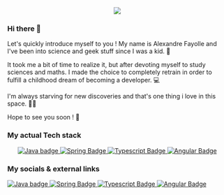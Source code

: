
<style>
.smallmargin {
          margin: 5px;
        }
</style>
<div id="header" align="center">
  <img src="https://drive.google.com/uc?export=view&id=1C9o8uZE_3kRR3_o8uM2i9MD-KOfJpGx9"/>
</div>

### Hi there 👋

Let's quickly introduce myself to you ! My name is Alexandre Fayolle and I've been into science and geek stuff since I was a kid. 🧒

It took me a bit of time to realize it, but after devoting myself to study sciences and maths. I made the choice to completely retrain in order to fulfill a childhood dream of becoming a developer. 💻

I'm always starving for new discoveries and that's one thing i love in this space. 👨‍🚀

Hope to see you soon ! 🤝

### My actual Tech stack

<div align="center">
  <a href="https://www.java.com/fr/">
    <img src="https://img.shields.io/badge/Java-ED8B00?style=for-the-badge&logo=openjdk&logoColor=white" alt="Java badge"/>
  </a>
  <a href="https://spring.io/projects/spring-boot">
    <img src="https://img.shields.io/badge/Spring-6DB33F?style=for-the-badge&logo=spring&logoColor=white" alt="Spring Badge"/>
  </a>
  <a href="https://www.typescriptlang.org/">
    <img src="https://img.shields.io/badge/TypeScript-007ACC?style=for-the-badge&logo=typescript&logoColor=white" alt="Typescript Badge"/>
  </a>
    <a href="https://angular.io/">
    <img src="https://img.shields.io/badge/Angular-DD0031?style=for-the-badge&logo=angular&logoColor=white" alt="Angular Badge"/>
  </a>
</div>

### My socials & external links 

<div>
  <a href="https://www.java.com/fr/">
    <img src="https://img.shields.io/badge/Java-ED8B00?style=for-the-badge&logo=openjdk&logoColor=white" alt="Java badge"/>
  </a>
  <a href="https://spring.io/projects/spring-boot">
    <img src="https://img.shields.io/badge/Spring-6DB33F?style=for-the-badge&logo=spring&logoColor=white" alt="Spring Badge"/>
  </a>
  <a href="https://www.typescriptlang.org/">
    <img src="https://img.shields.io/badge/TypeScript-007ACC?style=for-the-badge&logo=typescript&logoColor=white" alt="Typescript Badge"/>
  </a>
    <a href="https://angular.io/">
    <img src="https://img.shields.io/badge/Angular-DD0031?style=for-the-badge&logo=angular&logoColor=white" alt="Angular Badge"/>
  </a>
</div>

<!--
**AlexandreFyl/AlexandreFyl** is a ✨ _special_ ✨ repository because its `README.md` (this file) appears on your GitHub profile.

Here are some ideas to get you started:

- 🔭 I’m currently working on ...
- 🌱 I’m currently learning ...
- 👯 I’m looking to collaborate on ...
- 🤔 I’m looking for help with ...
- 💬 Ask me about ...
- 📫 How to reach me: ...
- 😄 Pronouns: ...
- ⚡ Fun fact: ...
-->
